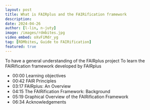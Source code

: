 ```yaml
---
layout: post
title: What is FAIRplus and the FAIRification framework
description: 
date: 2024-04-26
author: [l-lin, n-juty]
image: /images/rdmbites.jpg
video_embed: oXvFiMdr_yg
tag: [RDMbites, Guide to FAIRification]
featured: true
---
```


To have a general understanding of the FAIRplus project
To learn the FAIRification framework developed by FAIRplus


- 00:00 Learning objectives
- 00:42 FAIR Principles
- 03:17 FAIRplus: An Overview
- 04:15 The FAIRification Framework: Background
- 05:19 Graphical Overview of the FAIRification Framework
- 06:34 Acknowledgements
